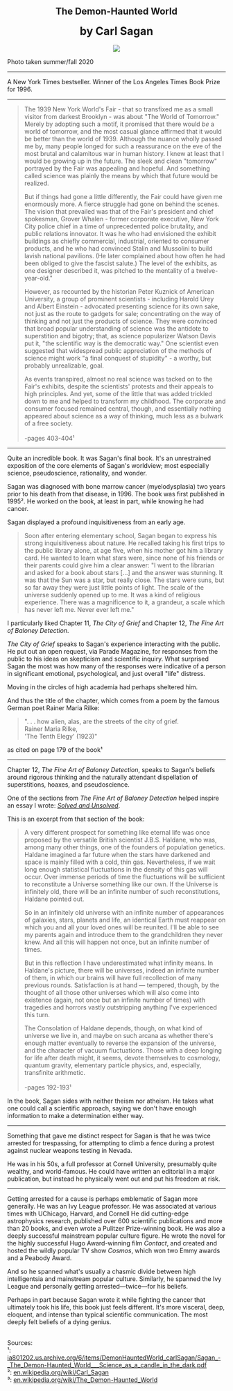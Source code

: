 ## <div align="center">The Demon-Haunted World<div>
<div style="font-size: 25px; font-weight: bold;" align="center">by Carl Sagan</div><br/>

<div align="center">
  <img src="https://bradleyculley.github.io/images/The_Demon-Haunted_World.jpg" />
</div>

<p>
 Photo taken summer/fall 2020
</p>

<hr/>

<p>
 A New York Times bestseller. Winner of the Los Angeles Times Book Prize for 1996.
</p>

<hr/>

> <p>The 1939 New York World's Fair - that so transfixed me as a small visitor from darkest Brooklyn - was about "The World of Tomorrow." Merely by adopting such a motif, it promised that there would <i>be</i> a world of tomorrow, and the most casual glance affirmed that it would be better than the world of 1939. Although the nuance wholly passed me by, many people longed for such a reassurance on the eve of the most brutal and calamitous war in human history. I knew at least that I would be growing up in the future. The sleek and clean "tomorrow" portrayed by the Fair was appealing and hopeful. And something called science was plainly the means by which that future would be realized.</p><p>But if things had gone a little differently, the Fair could have given me enormously more. A fierce struggle had gone on behind the scenes. The vision that prevailed was that of the Fair's president and chief spokesman, Grover Whalen - former corporate executive, New York City police chief in a time of unprecedented police brutality, and public relations innovator. It was he who had envisioned the exhibit buildings as chiefly commercial, industrial, oriented to consumer products, and he who had convinced Stalin and Mussolini to build lavish national pavilions. (He later complained about how often he had been obliged to give the fascist salute.) The level of the exhibits, as one designer described it, was pitched to the mentality of a twelve-year-old."</p><p>However, as recounted by the historian Peter Kuznick of American University, a group of prominent scientists - including Harold Urey and Albert Einstein - advocated presenting science for its own sake, not just as the route to gadgets for sale; concentrating on the way of thinking and not just the products of science. They were convinced that broad popular understanding of science was the antidote to superstition and bigotry; that, as science popularizer Watson Davis put it, "the scientific way is the democratic way." One scientist even suggested that widespread public appreciation of the methods of science might work "a final conquest of stupidity" - a worthy, but probably unrealizable, goal.</p><p>As events transpired, almost no real science was tacked on to the Fair's exhibits, despite the scientists' protests and their appeals to high principles. And yet, some of the little that was added trickled down to me and helped to transform my childhood. The corporate and consumer focused remained central, though, and essentially nothing appeared about science as a way of thinking, much less as a bulwark of a free society.<br/><br/>-pages 403-404¹</p>

<hr/>

<p>
    Quite an incredible book. It was Sagan's final book.
    It's an unrestrained exposition of the core elements of Sagan's worldview; most especially science, pseudoscience, rationality, and wonder.
</p>

<p>
    Sagan was diagnosed with bone marrow cancer (myelodysplasia) two years prior to his death from that disease, in 1996. The book was first published in 1995².
    He worked on the book, at least in part, while knowing he had cancer.
</p>

<p>
Sagan displayed a profound inquisitiveness from an early age.
</p>

> <p>Soon after entering elementary school, Sagan began to express his strong inquisitiveness about nature. He recalled taking his first trips to the public library alone, at age five, when his mother got him a library card. He wanted to learn what stars were, since none of his friends or their parents could give him a clear answer: "I went to the librarian and asked for a book about stars [...] and the answer was stunning. It was that the Sun was a star, but really close. The stars were suns, but so far away they were just little points of light. The scale of the universe suddenly opened up to me. It was a kind of religious experience. There was a magnificence to it, a grandeur, a scale which has never left me. Never ever left me."</p>

<p>
    I particularly liked Chapter 11, <i>The City of Grief</i> and Chapter 12, <i>The Fine Art of Baloney Detection</i>.
</p>

<p>
    <i>The City of Grief</i> speaks to Sagan's experience interacting with the public.
    He put out an open request, via Parade Magazine, for responses from the public to his ideas on skepticism and scientific inquiry.
    What surprised Sagan the most was how many of the responses were indicative of a person in significant emotional, psychological, and just overall "life" distress.
</p>

<p>
    Moving in the circles of high academia had perhaps sheltered him.
</p>

<p>
    And thus the title of the chapter, which comes from a poem by the famous German poet Rainer Maria Rilke:<br/>

> ". . . how alien, alas, are the streets of the city of grief.<br/> Rainer Maria Rilke,<br/> 'The Tenth Elegy' (1923)"<br/>

as cited on page 179 of the book¹
</p>

<hr/>

<p>
    Chapter 12, <i>The Fine Art of Baloney Detection</i>, speaks to Sagan's beliefs around rigorous thinking and the naturally attendant dispellation of superstitions, hoaxes, and pseudoscience.
</p>

<p>
    One of the sections from <i>The Fine Art of Baloney Detection</i> helped inspire an essay I wrote: <a href="https://bradleyculley.github.io/2024/02/17/solved-and-unsolved.html" target="_blank"><i>Solved and Unsolved</i></a>.
</p>

<p>
    This is an excerpt from that section of the book:<br/>
</p>

> <p>A very different prospect for something like eternal life was once proposed by the versatile British scientist J.B.S. Haldane, who was, among many other things, one of the founders of population genetics. Haldane imagined a far future when the stars have darkened and space is mainly filled with a cold, thin gas. Nevertheless, if we wait long enough statistical fluctuations in the density of this gas will occur. Over immense periods of time the fluctuations will be sufficient to reconstitute a Universe something like our own. If the Universe is infinitely old, there will be an infinite number of such reconstitutions, Haldane pointed out.</p><p>So in an infinitely old universe with an infinite number of appearances of galaxies, stars, planets and life, an identical Earth must reappear on which you and all your loved ones will be reunited. I'll be able to see my parents again and introduce them to the grandchildren they never knew. And all this will happen not once, but an infinite number of times.</p><p>But in this reflection I have underestimated what infinity means. In Haldane's picture, there will be universes, indeed an infinite number of them, in which our brains will have full recollection of many previous rounds. Satisfaction is at hand — tempered, though, by the thought of all those other universes which will also come into existence (again, not once but an infinite number of times) with tragedies and horrors vastly outstripping anything I've experienced this turn.</p><p>The Consolation of Haldane depends, though, on what kind of universe we live in, and maybe on such arcana as whether there's enough matter eventually to reverse the expansion of the universe, and the character of vacuum fluctuations. Those with a deep longing for life after death might, it seems, devote themselves to cosmology, quantum gravity, elementary particle physics, and, especially, transfinite arithmetic.<br/><br/>-pages 192-193¹</p>

<p>
    In the book, Sagan sides with neither theism nor atheism. He takes what one could call a scientific approach, saying we don't have enough information to make a determination either way.
</p>

<hr/>

<p>
    Something that gave me distinct respect for Sagan is that he was twice arrested for trespassing, for attempting to climb a fence during a protest against nuclear weapons testing in Nevada.
</p>

<p>
    He was in his 50s, a full professor at Cornell University, presumably quite wealthy, and world-famous.
    He could have written an editorial in a major publication, but instead he physically went out and put his freedom at risk.
</p>

<hr/>

<p>
    Getting arrested for a cause is perhaps emblematic of Sagan more generally.
    He was an Ivy League professor. He was associated at various times with UChicago, Harvard, and Cornell
    He did cutting-edge astrophysics research, published over 600 scientific publications and more than 20 books, and even wrote a Pulitzer Prize-winning book.
    He was also a deeply successful mainstream popular culture figure. He wrote the novel for the highly successful Hugo Award-winning film <i>Contact</i>, and created and hosted the wildly popular TV show <i>Cosmos</i>, which won two Emmy awards and a Peabody Award.
</p>

<p>
    And so he spanned what's usually a chasmic divide between high intelligentsia and mainstream popular culture.
    Similarly, he spanned the Ivy League and personally getting arrested—twice—for his beliefs.
</p>

<p>
    Perhaps in part because Sagan wrote it while fighting the cancer that ultimately took his life, this book just feels different.
    It's more visceral, deep, eloquent, and intense than typical scientific communication.
    The most deeply felt beliefs of a dying genius.
</p>

<br/>
Sources:<br/>
¹: <a target="_blank" href="https://ia801202.us.archive.org/6/items/DemonHauntedWorld_carlSagan/Sagan_-_The_Demon-Haunted_World___Science_as_a_candle_in_the_dark.pdf">ia801202.us.archive.org/6/items/DemonHauntedWorld_carlSagan/Sagan_-_The_Demon-Haunted_World___Science_as_a_candle_in_the_dark.pdf</a><br/>
²: <a target="_blank" href="https://en.wikipedia.org/wiki/Carl_Sagan">en.wikipedia.org/wiki/Carl_Sagan</a><br/>
³: <a target="_blank" href="https://en.wikipedia.org/wiki/The_Demon-Haunted_World">en.wikipedia.org/wiki/The_Demon-Haunted_World</a><br/>
